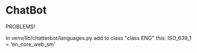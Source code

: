 # ChatBot

PROBLEMS!

In venv/lib/chatterbot/languages.py add to class "class ENG" this: ISO_639_1 = 'en_core_web_sm'
